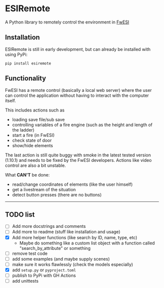 # ESIRemote

A Python library to remotely control the environment in [FwESI](https://fwesi.de/)

## Installation

ESIRemote is still in early development, but can already be installed with using PyPi:
```console
pip install esiremote
```

## Functionality

FwESI has a remote control (basically a local web server) where the user can control the application without having to interact with the computer itself.

This includes actions such as
- loading save file/sub save
- controlling variables of a fire engine (such as the height and length of the ladder)
- start a fire (in FwESI)
- check state of door
- show/hide elements

The last action is still quite buggy with smoke in the latest tested version (1.10.1) and needs to be fixed by the FwESI developers.
Actions like video control are also a bit unstable.

What **CAN'T** be done:
- read/change coordinates of elements (like the user himself)
- get a livestream of the situation
- detect button presses (there are no buttons)

---

## TODO list

- [ ] Add more docstrings and comments
- [ ] Add more to readme (stuff like installation and usage)
- [x] Add more helper functions (like search by ID, name, type, etc)
  - Maybe do something like a custom list object with a function called "search_by_attribute" or something
- [ ] remove test code
- [ ] add some examples (and maybe supply scenes)
- [ ] make sure it works flawlessly (check the models especially)
- [x] add `setup.py` or `pyproject.toml`
- [ ] publish to PyPi with GH Actions
- [ ] add unittests
